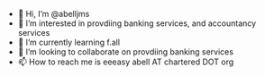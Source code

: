 - 👋 Hi, I’m @abelljms
- 👀 I’m interested in provdiing banking services, and accountancy services
- 🌱 I’m currently learning f.all
- 💞️ I’m looking to collaborate on provdiing banking services
- 📫 How to reach me is eeeasy abell AT chartered DOT org

<!---
abelljms/abelljms is a ✨ special ✨ repository because its `README.md` (this file) appears on your GitHub profile.
You can click the Preview link to take a look at your changes.
--->
